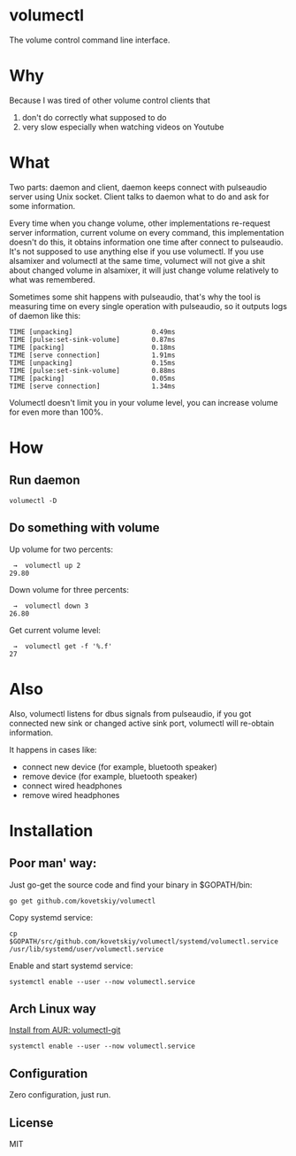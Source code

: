 # volumectl

The volume control command line interface.

# Why

Because I was tired of other volume control clients that
1) don't do correctly what supposed to do
2) very slow especially when watching videos on Youtube

# What

Two parts: daemon and client, daemon keeps connect with pulseaudio server using
Unix socket. Client talks to daemon what to do and ask for some information.

Every time when you change volume, other implementations re-request server
information, current volume on every command, this implementation doesn't do
this, it obtains information one time after connect to pulseaudio. It's not
supposed to use anything else if you use volumectl. If you use alsamixer and
volumectl at the same time, volumect will not give a shit about changed volume
in alsamixer, it will just change volume relatively to what was remembered.

Sometimes some shit happens with pulseaudio, that's why the tool is measuring
time on every single operation with pulseaudio, so it outputs logs of daemon
like this:

```
TIME [unpacking]                    0.49ms
TIME [pulse:set-sink-volume]        0.87ms
TIME [packing]                      0.18ms
TIME [serve connection]             1.91ms
TIME [unpacking]                    0.15ms
TIME [pulse:set-sink-volume]        0.88ms
TIME [packing]                      0.05ms
TIME [serve connection]             1.34ms
```

Volumectl doesn't limit you in your volume level, you can increase volume for
even more than 100%.

# How

## Run daemon
```
volumectl -D
```

## Do something with volume

Up volume for two percents:
```
 →  volumectl up 2
29.80
```

Down volume for three percents:
```
 →  volumectl down 3
26.80
```

Get current volume level:

```
 →  volumectl get -f '%.f'
27
```

# Also

Also, volumectl listens for dbus signals from pulseaudio, if you got connected
new sink or changed active sink port, volumectl will re-obtain information.

It happens in cases like:
- connect new device (for example, bluetooth speaker)
- remove device (for example, bluetooth speaker)
- connect wired headphones
- remove wired headphones

# Installation

## Poor man' way:

Just go-get the source code and find your binary in $GOPATH/bin:

```
go get github.com/kovetskiy/volumectl
```

Copy systemd service:

```
cp $GOPATH/src/github.com/kovetskiy/volumectl/systemd/volumectl.service /usr/lib/systemd/user/volumectl.service
```

Enable and start systemd service:

```
systemctl enable --user --now volumectl.service
```

## Arch Linux way

[Install from AUR: volumectl-git](https://aur.archlinux.org/packages/volumectl-git)

```
systemctl enable --user --now volumectl.service
```

## Configuration

Zero configuration, just run.

## License

MIT
